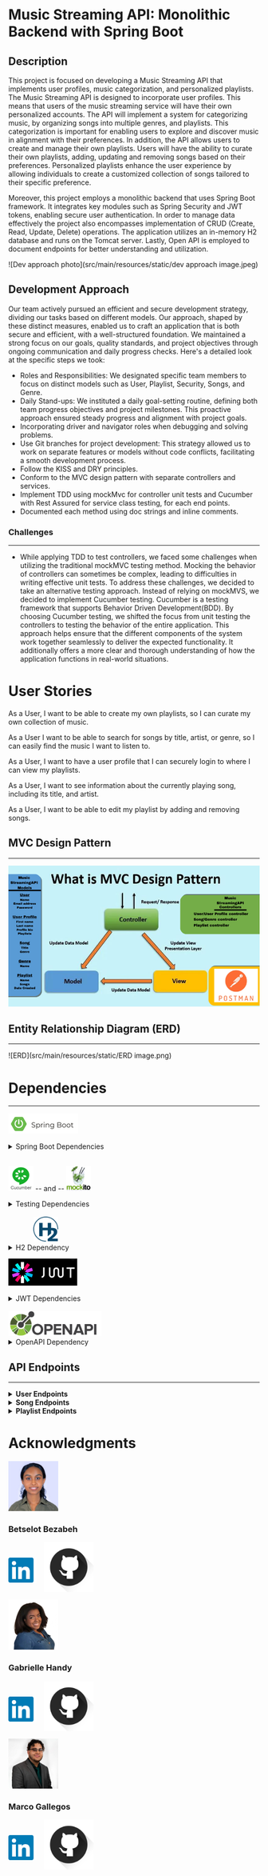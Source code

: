 # Music Streaming API: Monolithic Backend with Spring Boot

## Description


This project is focused on developing a Music Streaming API that implements user profiles, music categorization, and personalized playlists. The Music Streaming API is designed to incorporate user profiles. This means that users of the music streaming service will have their own personalized accounts. The API will implement a system for categorizing music, by organizing songs into multiple genres, and playlists. This categorization is important for enabling users to explore and discover music in alignment with their preferences. In addition, the API allows users to create and manage their own playlists. Users will have the ability to curate their own playlists, adding, updating and removing songs based on their preferences. Personalized playlists enhance the user experience by allowing individuals to create a customized collection of songs tailored to their specific preference. 

Moreover, this project employs a monolithic backend that uses Spring Boot framework. It integrates key modules such as Spring Security and JWT tokens, enabling secure user authentication. In order to manage data effectively the project also encompasses implementation of CRUD (Create, Read, Update, Delete) operations. The application utilizes an in-memory H2 database and runs on the Tomcat server. Lastly, Open API is employed to document endpoints for better understanding and utilization.

![Dev approach photo](src/main/resources/static/dev approach image.jpeg)
## Development Approach
Our team actively pursued an efficient and secure development strategy, dividing our 
tasks based on different models. Our approach, shaped by these distinct measures, 
enabled us to craft an application that is both secure and efficient, with a well-structured foundation. 
We maintained a strong focus on our goals, quality standards, and project objectives through ongoing communication
and daily progress checks. Here's a detailed look at the specific steps we took:
- Roles and Responsibilities: We designated specific team members to focus on distinct models such as User, Playlist, Security, Songs, and Genre. 
- Daily Stand-ups: We instituted a daily goal-setting routine, defining both team progress objectives and project milestones. This proactive approach ensured steady progress and alignment with project goals.
- Incorporating driver and navigator roles when debugging and solving problems.
- Use Git branches for project development: This strategy allowed us to work on separate features or models without code conflicts, facilitating a smooth development process.
- Follow the KISS and DRY principles.
- Conform to the MVC design pattern with separate controllers and services.
- Implement TDD using mockMvc for controller unit tests and Cucumber with Rest Assured for service class testing, for each end points.
- Documented each method using doc strings and inline comments.

### Challenges 
***
- While applying TDD to test controllers, we faced some challenges when utilizing the traditional mockMVC testing method. Mocking the behavior of controllers can sometimes be complex, leading to difficulties in writing effective unit tests. To address these challenges, we decided to take an alternative testing approach. Instead of relying on mockMVS, we decided to implement Cucumber testing. Cucumber is a testing framework that supports Behavior Driven Development(BDD). By choosing Cucumber testing, we shifted the focus from unit testing the controllers to testing the behavior of the entire application. This approach helps ensure that the different components of the system work together seamlessly to deliver the expected functionality. It additionally offers a more clear and thorough understanding of how the application functions in real-world situations.
# User Stories

As a User, I want to be able to create my own playlists, so I can curate my own collection of music.


As a User I want to be able to search for songs by title, artist, or genre, so I can easily find the music I want to listen to.



As a User, I want to have a user profile that I can securely login to where I can view my  playlists.



As a User, I want to see information about the currently playing song, including its title, and artist.



As a User, I want to be able to edit my playlist by adding and removing songs.

## MVC Design Pattern
***

![Models.png](src%2Fmain%2Fresources%2Fstatic%2FModels.png)


## Entity Relationship Diagram (ERD)
***
![ERD](src/main/resources/static/ERD image.png)

# Dependencies
***
![Spring Boot](src/main/resources/static/springboot.png)

<details>
  <summary> Spring Boot Dependencies </summary>

- Spring Boot Starter Data JPA
- Spring Boot Starter Security
- Spring Boot Starter Web
- Spring Boot Starter Web Services
- Spring Boot DevTools (scope: runtime, optional: true)
- Spring Boot Starter Test (scope: test)
- Spring Security Test (scope: test)
- Spring Boot Starter OAuth2 Resource Server

</details>
<br>

<img src="src/main/resources/static/cucumber.png" width="auto" height="50"> -- and  -- <img src="src/main/resources/static/mockito.png" width="auto" height="50">


<details>
  <summary> Testing Dependencies </summary>

- JUnit: 4.12 (scope: test)
- Cucumber Java: 6.8.1 (scope: test)
- Cucumber JUnit: 6.8.1 (scope: test)
- Cucumber Spring: 6.8.1 (scope: test)
- JUnit Jupiter API: 5.10.0 (scope: test)
- Mockito JUnit Jupiter: 4.5.1 (scope: test)
- Hamcrest: 2.2 (scope: test)
- Mockito Inline: 4.10.0 (scope: test)
- Rest Assured (scope: test, excluding groovy-xml)


</details>
<br>
<img src="src/main/resources/static/h2-logo.svg" height="50" style="margin-left: 50px">
<details>
  <summary> H2 Dependency </summary>

- H2 Database (scope: runtime)


</details>


![JWT](src/main/resources/static/JWT.png)
<details>
  <summary> JWT Dependencies </summary>

- jjwt-api: 0.11.5
- jjwt-impl: 0.11.5 (scope: runtime)
- jjwt-jackson: 0.11.5 (scope: runtime)


</details>
<br>
<img src="src/main/resources/static/openapi-logo.png" height="50px">

<details>
  <summary> OpenAPI Dependency </summary>

- Springdoc OpenAPI UI: 1.6.12


</details>

## API Endpoints
***
<details>
  <summary> <b>User Endpoints</b></summary>

| HTTP Methods | Endpoint URL                         | Functionality           | Access    | 
|--------------|--------------------------------------|-------------------------|-----------|
| POST         | `/auth/users/register/`              | Register a new user     | public    |
| POST         | `/auth/users/login/`                 | Login a registered user | public    |
| PUT          | `/auth/users/{userId}`                       | Update a User           | private   |
| GET          | `/auth/users/{userId}`                       | Get a User by Id        | private   |
| DELETE       | `/auth/users/{userId}/`               | Delete a User           | private   |

</details>

<details>
  <summary> <b>Song Endpoints</b></summary>

| HTTP Methods | Endpoint URL                         | Functionality      | Access  | 
|--------------|--------------------------------------|--------------------|---------|
| GET          | `/api/songs`              | Get all songs      | private |
| GET          | `/api/songs/{songId}`                 | Get a song by Id   | private |
| GET          | `/api/songs/Genre/{genreId}`                       | Get songs by Genre | private |

</details>
<details>
  <summary> <b>Playlist Endpoints</b></summary>

| HTTP Methods | Endpoint URL                         | Functionality             | Access  | 
|--------------|--------------------------------------|---------------------------|---------|
| GET          | `/api/playlists/`              | Retrieve a list of all playlists.           | private |
| GET          | `/api/playlists/{playlistId}/`                 | Retrieve a playlist by Id | private |
| GET          | `/api/playlists/{playlistId}/songs/`                       | Retrieve all songs in a playlist by ID.      | private |
| PUT          | `/api/playlists/{playlistId}/`              | Update an existing playlist by ID.          | private |
| POST         | `/api/playlists/`                 | Create a new playlist.        | private |
| POST         | `/api/playlists/{playlistId}/songs/{songId}/`                       | Add a song to a playlist by specifying both playlist and song IDs.        | private |
| DELETE       | `/api/playlists/{playlistId}/`                 | Delete an existing playlist by ID.         | private |
| DELETE       | `/api/playlists/{playlistId}/songs/{songId}/`                       | Remove a song from a playlist by specifying both playlist and song IDs.        | private |

</details>




# Acknowledgments
<img src="src/main/resources/static/Betselot.jpg" height="100" alt="Picture of Betselot">



### Betselot Bezabeh

[<img src="src/main/resources/static/LinkedIn.png" height="50px" style="margin-right:10px">](http://www.linkedin.com/in/betselot-bezabeh-94643420a)
[<img src="src/main/resources/static/GithubIcon.png" height= "100" style="margin-bottom:-19px">](https://github.com/betselotbz)

<br>

<img src="src/main/resources/static/Gabrielle.jpg" height="100" alt="Picture of Gabrielle">

### Gabrielle Handy

[<img src="src/main/resources/static/LinkedIn.png" height="50px" style="margin-right:10px">](https://www.linkedin.com/in/gabriellehandyswe/)
[<img src="src/main/resources/static/GithubIcon.png" height= "100" style="margin-bottom:-19px">](https://github.com/GabrielleHandy)

<br>
<img src="src/main/resources/static/Marco.jpg" height="100" alt="Picture of Marco">

### Marco Gallegos

[<img src="src/main/resources/static/LinkedIn.png" height="50px" style="margin-right:10px">](https://www.linkedin.com/in/marco-gallegos-679ba21a1/)
[<img src="src/main/resources/static/GithubIcon.png" height= "100" style="margin-bottom:-19px">](https://github.com/mgall021)